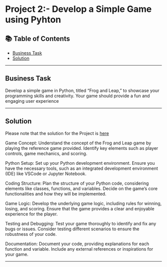 # Project 2:- Develop a Simple Game using Pyhton
## 📚 Table of Contents
- [Business Task](#business-task)
- [Solution](#solution)

***

## Business Task
Develop a simple game in Python, titled “Frog and Leap,” to showcase your programming skills and creativity. Your game should provide a fun and engaging user experience
***

## Solution
Please note that the solution for the Project is [here](https://colab.research.google.com/drive/1FQUuo7YhDT_91FOJXK4eRlJBzHOVGQV-?authuser=1)

Game Concept:
Understand the concept of the Frog and Leap game by playing the reference game provided.
Identify key elements such as player controls, game mechanics, and scoring.
 

Python Setup:
Set up your Python development environment. Ensure you have the necessary tools, such as an integrated development environment (IDE) like VSCode or Jupyter Notebook.
 

Coding Structure:
Plan the structure of your Python code, considering elements like classes, functions, and variables.
Decide on the game’s core functionalities and how they will be implemented.
 

Game Logic:
Develop the underlying game logic, including rules for winning, losing, and scoring.
Ensure that the game provides a clear and enjoyable experience for the player.
 

Testing and Debugging:
Test your game thoroughly to identify and fix any bugs or issues.
Consider testing different scenarios to ensure the robustness of your code.
 

Documentation:
Document your code, providing explanations for each function and variable.
Include any external references or inspirations for your game.

***





